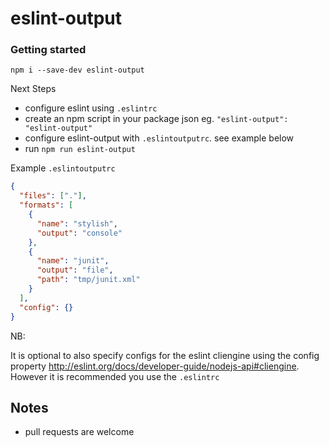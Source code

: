 eslint-output
========

### Getting started

```shell
npm i --save-dev eslint-output
```
Next Steps

- configure eslint using `.eslintrc`
- create an npm script in your package json eg. `"eslint-output": "eslint-output"`
- configure eslint-output with `.eslintoutputrc`. see example below
- run `npm run eslint-output`


Example `.eslintoutputrc`

```json
{
  "files": ["."],
  "formats": [
    {
      "name": "stylish",
      "output": "console"
    },
    {
      "name": "junit",
      "output": "file",
      "path": "tmp/junit.xml"
    }
  ],
  "config": {}
}
```
NB: 

It is optional to also specify configs for the 
eslint cliengine using the config property http://eslint.org/docs/developer-guide/nodejs-api#cliengine. However it is recommended you use the `.eslintrc`

## Notes
- pull requests are welcome

